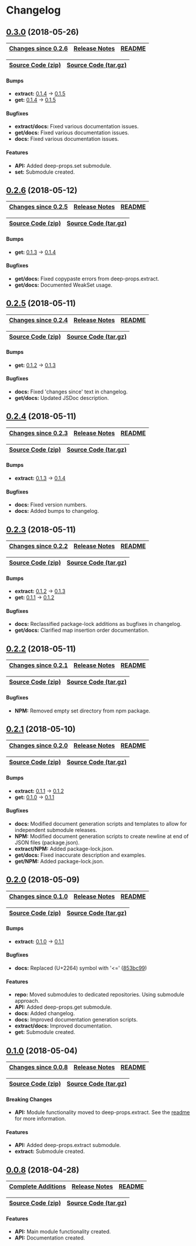 Changelog
=========

<a name="0.3.0"></a>
## [0.3.0](https://github.com/jpcx/deep-props/tree/0.3.0) (2018-05-26)

| __[Changes since 0.2.6](https://github.com/jpcx/deep-props/compare/0.2.6...0.3.0)__ | [Release Notes](https://github.com/jpcx/deep-props/releases/tag/0.3.0) | [README](https://github.com/jpcx/deep-props/tree/0.3.0/README.md) |
| --- | --- | --- |

| [Source Code (zip)](https://github.com/jpcx/deep-props/archive/0.3.0.zip) | [Source Code (tar.gz)](https://github.com/jpcx/deep-props/archive/0.3.0.tar.gz) |
| --- | --- |

#### Bumps
  + __extract:__ [0.1.4](https://github.com/jpcx/deep-props.extract/blob/master/CHANGELOG.md#0.1.4) -> [0.1.5](https://github.com/jpcx/deep-props.extract/blob/master/CHANGELOG.md#0.1.5)
  + __get:__ [0.1.4](https://github.com/jpcx/deep-props.get/blob/master/CHANGELOG.md#0.1.4) -> [0.1.5](https://github.com/jpcx/deep-props.get/blob/master/CHANGELOG.md#0.1.5)

#### Bugfixes
  + __extract/docs:__ Fixed various documentation issues.
  + __get/docs:__ Fixed various documentation issues.
  + __docs:__ Fixed various documentation issues.

#### Features
  + __API:__ Added deep-props.set submodule.
  + __set:__ Submodule created.

<a name="0.2.6"></a>
## [0.2.6](https://github.com/jpcx/deep-props/tree/0.2.6) (2018-05-12)

| __[Changes since 0.2.5](https://github.com/jpcx/deep-props/compare/0.2.5...0.2.6)__ | [Release Notes](https://github.com/jpcx/deep-props/releases/tag/0.2.6) | [README](https://github.com/jpcx/deep-props/tree/0.2.6/README.md) |
| --- | --- | --- |

| [Source Code (zip)](https://github.com/jpcx/deep-props/archive/0.2.6.zip) | [Source Code (tar.gz)](https://github.com/jpcx/deep-props/archive/0.2.6.tar.gz) |
| --- | --- |

#### Bumps
  + __get:__ [0.1.3](https://github.com/jpcx/deep-props.get/blob/master/CHANGELOG.md#0.1.3) -> [0.1.4](https://github.com/jpcx/deep-props.get/blob/master/CHANGELOG.md#0.1.4)

#### Bugfixes
  + __get/docs:__ Fixed copypaste errors from deep-props.extract.
  + __get/docs:__ Documented WeakSet usage.

<a name="0.2.5"></a>
## [0.2.5](https://github.com/jpcx/deep-props/tree/0.2.5) (2018-05-11)

| __[Changes since 0.2.4](https://github.com/jpcx/deep-props/compare/0.2.4...0.2.5)__ | [Release Notes](https://github.com/jpcx/deep-props/releases/tag/0.2.5) | [README](https://github.com/jpcx/deep-props/tree/0.2.5/README.md) |
| --- | --- | --- |

| [Source Code (zip)](https://github.com/jpcx/deep-props/archive/0.2.5.zip) | [Source Code (tar.gz)](https://github.com/jpcx/deep-props/archive/0.2.5.tar.gz) |
| --- | --- |

#### Bumps
  + __get:__ [0.1.2](https://github.com/jpcx/deep-props.get/blob/master/CHANGELOG.md#0.1.2) -> [0.1.3](https://github.com/jpcx/deep-props.get/blob/master/CHANGELOG.md#0.1.3)

#### Bugfixes
  + __docs:__ Fixed 'changes since' text in changelog.
  + __get/docs:__ Updated JSDoc description.

<a name="0.2.4"></a>
## [0.2.4](https://github.com/jpcx/deep-props/tree/0.2.4) (2018-05-11)

| __[Changes since 0.2.3](https://github.com/jpcx/deep-props/compare/0.2.3...0.2.4)__ | [Release Notes](https://github.com/jpcx/deep-props/releases/tag/0.2.4) | [README](https://github.com/jpcx/deep-props/tree/0.2.4/README.md) |
| --- | --- | --- |

| [Source Code (zip)](https://github.com/jpcx/deep-props/archive/0.2.4.zip) | [Source Code (tar.gz)](https://github.com/jpcx/deep-props/archive/0.2.4.tar.gz) |
| --- | --- |

#### Bumps
  + __extract:__ [0.1.3](https://github.com/jpcx/deep-props.extract/blob/master/CHANGELOG.md#0.1.3) -> [0.1.4](https://github.com/jpcx/deep-props.extract/blob/master/CHANGELOG.md#0.1.4)

#### Bugfixes
  + __docs:__ Fixed version numbers.
  + __docs:__ Added bumps to changelog.

<a name="0.2.3"></a>
## [0.2.3](https://github.com/jpcx/deep-props/tree/0.2.3) (2018-05-11)

| __[Changes since 0.2.2](https://github.com/jpcx/deep-props/compare/0.2.2...0.2.3)__ | [Release Notes](https://github.com/jpcx/deep-props/releases/tag/0.2.3) | [README](https://github.com/jpcx/deep-props/tree/0.2.3/README.md) |
| --- | --- | --- |

| [Source Code (zip)](https://github.com/jpcx/deep-props/archive/0.2.3.zip) | [Source Code (tar.gz)](https://github.com/jpcx/deep-props/archive/0.2.3.tar.gz) |
| --- | --- |

#### Bumps
  + __extract:__ [0.1.2](https://github.com/jpcx/deep-props.extract/blob/master/CHANGELOG.md#0.1.2) -> [0.1.3](https://github.com/jpcx/deep-props.extract/blob/master/CHANGELOG.md#0.1.3)
  + __get:__ [0.1.1](https://github.com/jpcx/deep-props.get/blob/master/CHANGELOG.md#0.1.1) -> [0.1.2](https://github.com/jpcx/deep-props.get/blob/master/CHANGELOG.md#0.1.2)

#### Bugfixes
  + __docs:__ Reclassified package-lock additions as bugfixes in changelog.
  + __get/docs:__ Clarified map insertion order documentation.

<a name="0.2.2"></a>
## [0.2.2](https://github.com/jpcx/deep-props/tree/0.2.2) (2018-05-11)

| __[Changes since 0.2.1](https://github.com/jpcx/deep-props/compare/0.2.1...0.2.2)__ | [Release Notes](https://github.com/jpcx/deep-props/releases/tag/0.2.2) | [README](https://github.com/jpcx/deep-props/tree/0.2.2/README.md) |
| --- | --- | --- |

| [Source Code (zip)](https://github.com/jpcx/deep-props/archive/0.2.2.zip) | [Source Code (tar.gz)](https://github.com/jpcx/deep-props/archive/0.2.2.tar.gz) |
| --- | --- |

#### Bugfixes
  + __NPM:__ Removed empty set directory from npm package.

<a name="0.2.1"></a>
## [0.2.1](https://github.com/jpcx/deep-props/tree/0.2.1) (2018-05-10)

| __[Changes since 0.2.0](https://github.com/jpcx/deep-props/compare/0.2.0...0.2.1)__ | [Release Notes](https://github.com/jpcx/deep-props/releases/tag/0.2.1) | [README](https://github.com/jpcx/deep-props/tree/0.2.1/README.md) |
| --- | --- | --- |

| [Source Code (zip)](https://github.com/jpcx/deep-props/archive/0.2.1.zip) | [Source Code (tar.gz)](https://github.com/jpcx/deep-props/archive/0.2.1.tar.gz) |
| --- | --- |

#### Bumps
  + __extract:__ [0.1.1](https://github.com/jpcx/deep-props.extract/blob/master/CHANGELOG.md#0.1.1) -> [0.1.2](https://github.com/jpcx/deep-props.extract/blob/master/CHANGELOG.md#0.1.2)
  + __get:__ [0.1.0](https://github.com/jpcx/deep-props.get/blob/master/CHANGELOG.md#0.1.0) -> [0.1.1](https://github.com/jpcx/deep-props.get/blob/master/CHANGELOG.md#0.1.1)

#### Bugfixes
  + __docs:__ Modified document generation scripts and templates to allow for independent submodule releases.
  + __NPM:__ Modified document generation scripts to create newline at end of JSON files (package.json).
  + __extract/NPM:__ Added package-lock.json.
  + __get/docs:__ Fixed inaccurate description and examples.
  + __get/NPM:__ Added package-lock.json.

<a name="0.2.0"></a>
## [0.2.0](https://github.com/jpcx/deep-props/tree/0.2.0) (2018-05-09)

| __[Changes since 0.1.0](https://github.com/jpcx/deep-props/compare/0.1.0...0.2.0)__ | [Release Notes](https://github.com/jpcx/deep-props/releases/tag/0.2.0) | [README](https://github.com/jpcx/deep-props/tree/0.2.0/README.md) |
| --- | --- | --- |

| [Source Code (zip)](https://github.com/jpcx/deep-props/archive/0.2.0.zip) | [Source Code (tar.gz)](https://github.com/jpcx/deep-props/archive/0.2.0.tar.gz) |
| --- | --- |

#### Bumps
  + __extract:__ [0.1.0](https://github.com/jpcx/deep-props.extract/blob/0.1.1/CHANGELOG.md#0.1.0) -> [0.1.1](https://github.com/jpcx/deep-props.extract/blob/0.1.1/CHANGELOG.md#0.1.1)

#### Bugfixes
  + __docs:__ Replaced (U+2264) symbol with '<=' ([853bc99](https://github.com/jpcx/deep-props/commit/853bc99e0068f5d55acac1d5785eb50f8ceca3dc))

#### Features
  + __repo:__ Moved submodules to dedicated repositories. Using submodule approach.
  + __API:__ Added deep-props.get submodule.
  + __docs:__ Added changelog.
  + __docs:__ Improved documentation generation scripts.
  + __extract/docs:__ Improved documentation.
  + __get:__ Submodule created.

<a name="0.1.0"></a>
## [0.1.0](https://github.com/jpcx/deep-props/tree/0.1.0) (2018-05-04)

| __[Changes since 0.0.8](https://github.com/jpcx/deep-props/compare/0.0.8...0.1.0)__ | [Release Notes](https://github.com/jpcx/deep-props/releases/tag/0.1.0) | [README](https://github.com/jpcx/deep-props/tree/0.1.0/README.md) |
| --- | --- | --- |

| [Source Code (zip)](https://github.com/jpcx/deep-props/archive/0.1.0.zip) | [Source Code (tar.gz)](https://github.com/jpcx/deep-props/archive/0.1.0.tar.gz) |
| --- | --- |

#### Breaking Changes
  + __API:__ Module functionality moved to deep-props.extract. See the [readme](https://github.com/jpcx/deep-props/tree/0.1.0/README.md) for more information.

#### Features
  + __API:__ Added deep-props.extract submodule.
  + __extract:__ Submodule created.

<a name="0.0.8"></a>
## [0.0.8](https://github.com/jpcx/deep-props/tree/0.0.8) (2018-04-28)

| __[Complete Additions](https://github.com/jpcx/deep-props/compare/282988650ee535bbc0655a331ce74b82fc3e827a...0.1.0)__ | [Release Notes](https://github.com/jpcx/deep-props/releases/tag/0.0.8) | [README](https://github.com/jpcx/deep-props/tree/0.0.8/README.md)
| --- | --- | --- |

| [Source Code (zip)](https://github.com/jpcx/deep-props/archive/0.0.8.zip) | [Source Code (tar.gz)](https://github.com/jpcx/deep-props/archive/0.0.8.tar.gz) |
| --- | --- |

#### Features
  + __API:__ Main module functionality created.
  + __API:__ Documentation created.